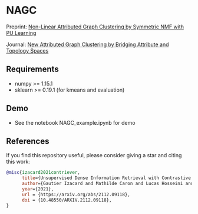 # NAGC
Preprint: [Non-Linear Attributed Graph Clustering by Symmetric NMF with PU Learning](https://arxiv.org/abs/1810.00946)

Journal: [New Attributed Graph Clustering by Bridging Attribute and Topology Spaces](https://www.jstage.jst.go.jp/article/ipsjjip/28/0/28_427/_pdf)

## Requirements
- numpy >= 1.15.1
- sklearn >= 0.19.1 (for kmeans and evaluation)

## Demo
- See the notebook NAGC_example.ipynb for demo

## References

If you find this repository useful, please consider giving a star and citing this work:

```bibtex
@misc{izacard2021contriever,
      title={Unsupervised Dense Information Retrieval with Contrastive Learning}, 
      author={Gautier Izacard and Mathilde Caron and Lucas Hosseini and Sebastian Riedel and Piotr Bojanowski and Armand Joulin and Edouard Grave},
      year={2021},
      url = {https://arxiv.org/abs/2112.09118},
      doi = {10.48550/ARXIV.2112.09118},
}
```
